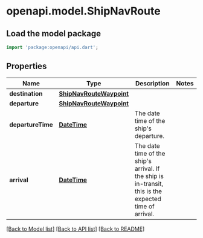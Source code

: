 # openapi.model.ShipNavRoute

## Load the model package
```dart
import 'package:openapi/api.dart';
```

## Properties
Name | Type | Description | Notes
------------ | ------------- | ------------- | -------------
**destination** | [**ShipNavRouteWaypoint**](ShipNavRouteWaypoint.md) |  | 
**departure** | [**ShipNavRouteWaypoint**](ShipNavRouteWaypoint.md) |  | 
**departureTime** | [**DateTime**](DateTime.md) | The date time of the ship's departure. | 
**arrival** | [**DateTime**](DateTime.md) | The date time of the ship's arrival. If the ship is in-transit, this is the expected time of arrival. | 

[[Back to Model list]](../README.md#documentation-for-models) [[Back to API list]](../README.md#documentation-for-api-endpoints) [[Back to README]](../README.md)


